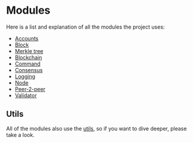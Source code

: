 # Modules
Here is a list and explanation of all the modules the project uses:
- [Accounts](./accounts.md)
- [Block](./block.md)
- [Merkle tree](./merkle-tree.md)
- [Blockchain](./blockchain.md)
- [Command](./cmd.md)
- [Consensus](./consensus.md)
- [Logging](./log.md)
- [Node](./node.md)
- [Peer-2-peer](./p2p.md)
- [Validator](./validator.md)

## Utils
All of the modules also use the [utils](./util.md), so if you want to dive deeper, please take a look.
